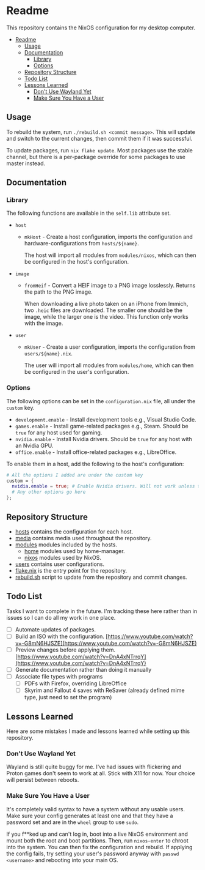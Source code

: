 # Readme

This repository contains the NixOS configuration for my desktop computer.

- [Readme](#readme)
  - [Usage](#usage)
  - [Documentation](#documentation)
    - [Library](#library)
    - [Options](#options)
  - [Repository Structure](#repository-structure)
  - [Todo List](#todo-list)
  - [Lessons Learned](#lessons-learned)
    - [Don't Use Wayland Yet](#dont-use-wayland-yet)
    - [Make Sure You Have a User](#make-sure-you-have-a-user)

## Usage

To rebuild the system, run `./rebuild.sh <commit message>`.
This will update and switch to the current changes, then commit them if it was successful.

To update packages, run `nix flake update`. Most packages use the stable channel, but there
is a per-package override for some packages to use master instead.

## Documentation

### Library

The following functions are available in the `self.lib` attribute set.

- `host`
  - `mkHost` - Create a host configuration, imports the configuration and hardware-configurations from `hosts/${name}`.

    The host will import all modules from `modules/nixos`, which can then be configured in the host's configuration.
- `image`
  - `fromHeif` - Convert a HEIF image to a PNG image losslessly. Returns the path to the PNG image.

    When downloading a live photo taken on an iPhone from Immich, two `.heic` files are downloaded. The smaller one should
    be the image, while the larger one is the video. This function only works with the image.
- `user`
  - `mkUser` - Create a user configuration, imports the configuration from `users/${name}.nix`.

     The user will import all modules from `modules/home`, which can then be configured in the user's configuration.

### Options

The following options can be set in the `configuration.nix` file, all under the `custom` key.

- `development.enable` - Install development tools e.g., Visual Studio Code.
- `games.enable` - Install game-related packages e.g., Steam. Should be `true` for any host used for gaming.
- `nvidia.enable` - Install Nvidia drivers. Should be `true` for any host with an Nvidia GPU.
- `office.enable` - Install office-related packages e.g., LibreOffice.

To enable them in a host, add the following to the host's configuration:

```nix
# All the options I added are under the custom key
custom = {
  nvidia.enable = true; # Enable Nvidia drivers. Will not work unless the host has an Nvidia GPU.
  # Any other options go here
};
```

## Repository Structure

- [hosts](hosts/) contains the configuration for each host.
- [media](media/) contains media used throughout the repository.
- [modules](modules/) modules included by the hosts.
  - [home](modules/home/) modules used by home-manager.
  - [nixos](modules/nixos/) modules used by NixOS.
- [users](users/) contains user configurations.
- [flake.nix](flake.nix) is the entry point for the repository.
- [rebuild.sh](rebuild.sh) script to update from the repository and commit changes.

## Todo List

Tasks I want to complete in the future. I'm tracking these here rather than in issues so
I can do all my work in one place.

- [ ] Automate updates of packages.
- [ ] Build an ISO with the configuration. [https://www.youtube.com/watch?v=-G8mN6HJSZE](https://www.youtube.com/watch?v=-G8mN6HJSZE)
- [ ] Preview changes before applying them. [https://www.youtube.com/watch?v=DnA4xNTrrqY](https://www.youtube.com/watch?v=DnA4xNTrrqY)
- [ ] Generate documentation rather than doing it manually
- [ ] Associate file types with programs
  - [ ] PDFs with Firefox, overriding  LibreOffice
  - [ ] Skyrim and Fallout 4 saves with ReSaver (already defined mime type, just need to set the program)

## Lessons Learned

Here are some mistakes I made and lessons learned while setting up this repository.

### Don't Use Wayland Yet

Wayland is still quite buggy for me. I've had issues with flickering and Proton games
don't seem to work at all. Stick with X11 for now. Your choice will persist between reboots.

### Make Sure You Have a User

It's completely valid syntax to have a system without any usable users. Make sure your config
generates at least one and that they have a password set and are in the `wheel` group to use
`sudo`.

If you f**ked up and can't log in, boot into a live NixOS environment and mount both the root
and boot partitions. Then, run `nixos-enter` to chroot into the system. You can then fix the
configuration and rebuild. If applying the config fails, try setting your user's password anyway
with `passwd <username>` and rebooting into your main OS.
